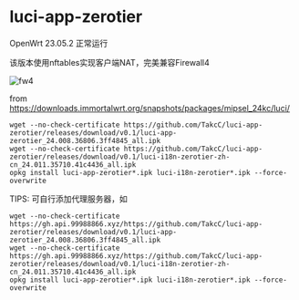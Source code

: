 # luci-app-zerotier

OpenWrt 23.05.2 正常运行


该版本使用nftables实现客户端NAT，完美兼容Firewall4

![fw4](https://github.com/TakcC/luci-app-zerotier/assets/26397391/345205b6-5e0d-46b3-b9db-0648e0d8f6a7)


from https://downloads.immortalwrt.org/snapshots/packages/mipsel_24kc/luci/

```shell
wget --no-check-certificate https://github.com/TakcC/luci-app-zerotier/releases/download/v0.1/luci-app-zerotier_24.008.36806.3ff4845_all.ipk
wget --no-check-certificate https://github.com/TakcC/luci-app-zerotier/releases/download/v0.1/luci-i18n-zerotier-zh-cn_24.011.35710.41c4436_all.ipk
opkg install luci-app-zerotier*.ipk luci-i18n-zerotier*.ipk --force-overwrite
```


TIPS: 可自行添加代理服务器，如

```shell
wget --no-check-certificate https://gh.api.99988866.xyz/https://github.com/TakcC/luci-app-zerotier/releases/download/v0.1/luci-app-zerotier_24.008.36806.3ff4845_all.ipk
wget --no-check-certificate https://gh.api.99988866.xyz/https://github.com/TakcC/luci-app-zerotier/releases/download/v0.1/luci-i18n-zerotier-zh-cn_24.011.35710.41c4436_all.ipk
opkg install luci-app-zerotier*.ipk luci-i18n-zerotier*.ipk --force-overwrite
```
